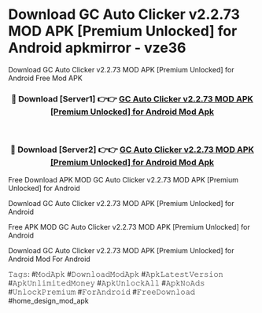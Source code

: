 # Download GC Auto Clicker v2.2.73 MOD APK [Premium Unlocked] for Android apkmirror - vze36
Download GC Auto Clicker v2.2.73 MOD APK [Premium Unlocked] for Android Free Mod APK

<div align="center">
<h3>🔴 Download [Server1] 👉👉 <a href="https://apk-comot.site?title=GC_Auto_Clicker_v2.2.73_MOD_APK_[Premium_Unlocked]_for_Android">GC Auto Clicker v2.2.73 MOD APK [Premium Unlocked] for Android Mod Apk</a></h3><br>

<h3>🔴 Download [Server2] 👉👉 <a href="https://apk-comot.site?title=GC_Auto_Clicker_v2.2.73_MOD_APK_[Premium_Unlocked]_for_Android">GC Auto Clicker v2.2.73 MOD APK [Premium Unlocked] for Android Mod Apk</a></h3>
</div>


Free Download APK MOD GC Auto Clicker v2.2.73 MOD APK [Premium Unlocked] for Android

Download GC Auto Clicker v2.2.73 MOD APK [Premium Unlocked] for Android 

Free APK MOD GC Auto Clicker v2.2.73 MOD APK [Premium Unlocked] for Android 

Download GC Auto Clicker v2.2.73 MOD APK [Premium Unlocked] for Android Mod For Android

𝚃𝚊𝚐𝚜: #𝙼𝚘𝚍𝙰𝚙𝚔 #𝙳𝚘𝚠𝚗𝚕𝚘𝚊𝚍𝙼𝚘𝚍𝙰𝚙𝚔 #𝙰𝚙𝚔𝙻𝚊𝚝𝚎𝚜𝚝𝚅𝚎𝚛𝚜𝚒𝚘𝚗 #𝙰𝚙𝚔𝚄𝚗𝚕𝚒𝚖𝚒𝚝𝚎𝚍𝙼𝚘𝚗𝚎𝚢 #𝙰𝚙𝚔𝚄𝚗𝚕𝚘𝚌𝚔𝙰𝚕𝚕 #𝙰𝚙𝚔𝙽𝚘𝙰𝚍𝚜 #𝚄𝚗𝚕𝚘𝚌𝚔𝙿𝚛𝚎𝚖𝚒𝚞𝚖 #𝙵𝚘𝚛𝙰𝚗𝚍𝚛𝚘𝚒𝚍 #𝙵𝚛𝚎𝚎𝙳𝚘𝚠𝚗𝚕𝚘𝚊𝚍 #home_design_mod_apk
